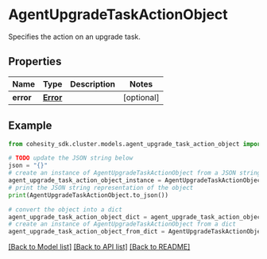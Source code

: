 # AgentUpgradeTaskActionObject

Specifies the action on an upgrade task.

## Properties

Name | Type | Description | Notes
------------ | ------------- | ------------- | -------------
**error** | [**Error**](Error.md) |  | [optional] 

## Example

```python
from cohesity_sdk.cluster.models.agent_upgrade_task_action_object import AgentUpgradeTaskActionObject

# TODO update the JSON string below
json = "{}"
# create an instance of AgentUpgradeTaskActionObject from a JSON string
agent_upgrade_task_action_object_instance = AgentUpgradeTaskActionObject.from_json(json)
# print the JSON string representation of the object
print(AgentUpgradeTaskActionObject.to_json())

# convert the object into a dict
agent_upgrade_task_action_object_dict = agent_upgrade_task_action_object_instance.to_dict()
# create an instance of AgentUpgradeTaskActionObject from a dict
agent_upgrade_task_action_object_from_dict = AgentUpgradeTaskActionObject.from_dict(agent_upgrade_task_action_object_dict)
```
[[Back to Model list]](../README.md#documentation-for-models) [[Back to API list]](../README.md#documentation-for-api-endpoints) [[Back to README]](../README.md)


